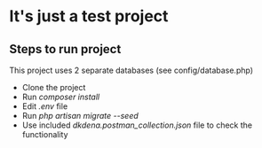 # It's just a test project

## Steps to run project
This project uses 2 separate databases (see config/database.php)
- Clone the project
- Run _composer install_
- Edit _.env_ file
- Run _php artisan migrate --seed_
- Use included _dkdena.postman_collection.json_ file to check the functionality
